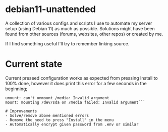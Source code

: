 # debian11-unattended

A collection of various configs and scripts I use to automate my server setup (using Debian 11) as much as possible. Solutions might have been found from other sources (forums, websites, other repos) or created by me.

If I find something useful I'll try to remember linking source.

# Current state

Current preseed configuration works as expected from pressing Install to 100% done, however it does print this error for a few seconds in the beginning;

````mount: mounting /dev/sda on /media failed: Invalid argument
umount: can't unmount /media: Invalid argument
mount: mounting /dev/sda on /media failed: Invalid argument```

# Improvements
- Solve/remove above mentioned errors
- Remove the need to press "Install" in the menu
- Automatically encrypt given password from .env or similar
````
